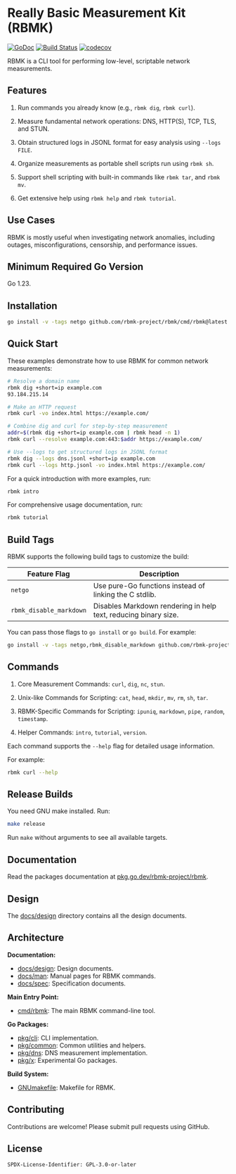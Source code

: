 # Really Basic Measurement Kit (RBMK)

[![GoDoc](https://pkg.go.dev/badge/github.com/rbmk-project/rbmk)](https://pkg.go.dev/github.com/rbmk-project/rbmk) [![Build Status](https://github.com/rbmk-project/rbmk/actions/workflows/go.yml/badge.svg)](https://github.com/rbmk-project/rbmk/actions) [![codecov](https://codecov.io/gh/rbmk-project/rbmk/branch/main/graph/badge.svg)](https://codecov.io/gh/rbmk-project/rbmk)

RBMK is a CLI tool for performing low-level, scriptable network measurements.

## Features

1. Run commands you already know (e.g., `rbmk dig`, `rbmk curl`).

2. Measure fundamental network operations: DNS, HTTP(S), TCP, TLS, and STUN.

3. Obtain structured logs in JSONL format for easy analysis using `--logs FILE`.

4. Organize measurements as portable shell scripts run using `rbmk sh`.

5. Support shell scripting with built-in commands like `rbmk tar`, and `rbmk mv`.

6. Get extensive help using `rbmk help` and `rbmk tutorial`.

## Use Cases

RBMK is mostly useful when investigating network anomalies, including
outages, misconfigurations, censorship, and performance issues.

## Minimum Required Go Version

Go 1.23.

## Installation

```bash
go install -v -tags netgo github.com/rbmk-project/rbmk/cmd/rbmk@latest
```

## Quick Start

These examples demonstrate how to use RBMK for common network measurements:

```bash
# Resolve a domain name
rbmk dig +short=ip example.com
93.184.215.14

# Make an HTTP request
rbmk curl -vo index.html https://example.com/

# Combine dig and curl for step-by-step measurement
addr=$(rbmk dig +short=ip example.com | rbmk head -n 1)
rbmk curl --resolve example.com:443:$addr https://example.com/

# Use --logs to get structured logs in JSONL format
rbmk dig --logs dns.jsonl +short=ip example.com
rbmk curl --logs http.jsonl -vo index.html https://example.com/
```

For a quick introduction with more examples, run:

```sh
rbmk intro
```

For comprehensive usage documentation, run:

```sh
rbmk tutorial
```

## Build Tags

RBMK supports the following build tags to customize the build:

| Feature Flag            | Description                                                     |
| ----------------------- | --------------------------------------------------------------- |
| `netgo`                 | Use pure-Go functions instead of linking the C stdlib.          |
| `rbmk_disable_markdown` | Disables Markdown rendering in help text, reducing binary size. |

You can pass those flags to `go install` or `go build`. For example:

```bash
go install -v -tags netgo,rbmk_disable_markdown github.com/rbmk-project/rbmk/cmd/rbmk@latest
```

## Commands

1. Core Measurement Commands: `curl`, `dig`, `nc`, `stun`.

2. Unix-like Commands for Scripting: `cat`, `head`, `mkdir`, `mv`, `rm`, `sh`, `tar`.

3. RBMK-Specific Commands for Scripting: `ipuniq`, `markdown`, `pipe`, `random`, `timestamp`.

4. Helper Commands: `intro`, `tutorial`, `version`.

Each command supports the `--help` flag for detailed usage information.

For example:

```bash
rbmk curl --help
```

## Release Builds

You need GNU make installed. Run:

```bash
make release
```

Run `make` without arguments to see all available targets.

## Documentation

Read the packages documentation at [pkg.go.dev/rbmk-project/rbmk](https://pkg.go.dev/github.com/rbmk-project/rbmk).

## Design

The [docs/design](./docs/design) directory contains all the design documents.

## Architecture

**Documentation:**
- [docs/design](./docs/design): Design documents.
- [docs/man](./docs/man): Manual pages for RBMK commands.
- [docs/spec](./docs/spec): Specification documents.

**Main Entry Point:**
- [cmd/rbmk](./cmd/rbmk): The main RBMK command-line tool.

**Go Packages:**
- [pkg/cli](./pkg/cli): CLI implementation.
- [pkg/common](./pkg/common): Common utilities and helpers.
- [pkg/dns](./pkg/dns): DNS measurement implementation.
- [pkg/x](./pkg/x): Experimental Go packages.

**Build System:**
- [GNUmakefile](./GNUmakefile): Makefile for RBMK.

## Contributing

Contributions are welcome! Please submit pull requests using GitHub.

## License

```
SPDX-License-Identifier: GPL-3.0-or-later
```
